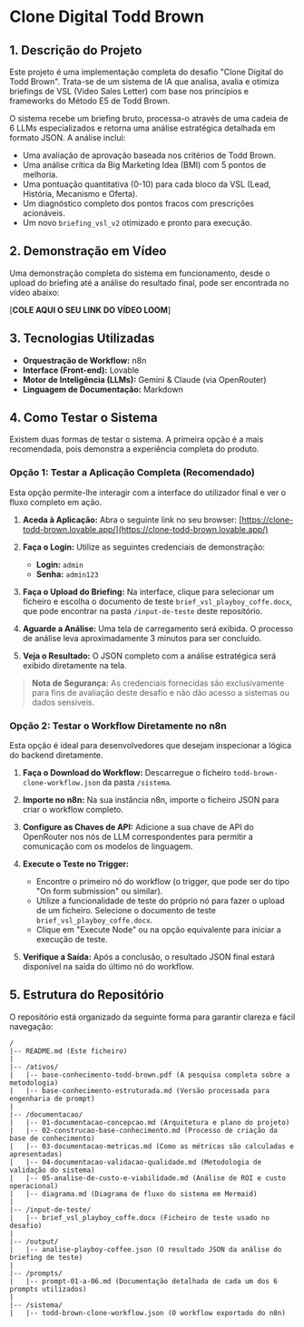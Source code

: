 # Clone Digital Todd Brown

## 1. Descrição do Projeto

Este projeto é uma implementação completa do desafio "Clone Digital do Todd Brown". Trata-se de um sistema de IA que analisa, avalia e otimiza briefings de VSL (Video Sales Letter) com base nos princípios e frameworks do Método E5 de Todd Brown.

O sistema recebe um briefing bruto, processa-o através de uma cadeia de 6 LLMs especializados e retorna uma análise estratégica detalhada em formato JSON. A análise inclui:
* Uma avaliação de aprovação baseada nos critérios de Todd Brown.
* Uma análise crítica da Big Marketing Idea (BMI) com 5 pontos de melhoria.
* Uma pontuação quantitativa (0-10) para cada bloco da VSL (Lead, História, Mecanismo e Oferta).
* Um diagnóstico completo dos pontos fracos com prescrições acionáveis.
* Um novo `briefing_vsl_v2` otimizado e pronto para execução.

## 2. Demonstração em Vídeo

Uma demonstração completa do sistema em funcionamento, desde o upload do briefing até a análise do resultado final, pode ser encontrada no vídeo abaixo:

[**COLE AQUI O SEU LINK DO VÍDEO LOOM**]

## 3. Tecnologias Utilizadas

* **Orquestração de Workflow:** n8n
* **Interface (Front-end):** Lovable
* **Motor de Inteligência (LLMs):** Gemini & Claude (via OpenRouter)
* **Linguagem de Documentação:** Markdown

## 4. Como Testar o Sistema

Existem duas formas de testar o sistema. A primeira opção é a mais recomendada, pois demonstra a experiência completa do produto.

### Opção 1: Testar a Aplicação Completa (Recomendado)

Esta opção permite-lhe interagir com a interface do utilizador final e ver o fluxo completo em ação.

1.  **Aceda à Aplicação:** Abra o seguinte link no seu browser:
    [https://clone-todd-brown.lovable.app/](https://clone-todd-brown.lovable.app/)

2.  **Faça o Login:** Utilize as seguintes credenciais de demonstração:
    * **Login:** `admin`
    * **Senha:** `admin123`

3.  **Faça o Upload do Briefing:** Na interface, clique para selecionar um ficheiro e escolha o documento de teste `brief_vsl_playboy_coffe.docx`, que pode encontrar na pasta `/input-de-teste` deste repositório.

4.  **Aguarde a Análise:** Uma tela de carregamento será exibida. O processo de análise leva aproximadamente 3 minutos para ser concluído.

5.  **Veja o Resultado:** O JSON completo com a análise estratégica será exibido diretamente na tela.

> **Nota de Segurança:** As credenciais fornecidas são exclusivamente para fins de avaliação deste desafio e não dão acesso a sistemas ou dados sensíveis.

### Opção 2: Testar o Workflow Diretamente no n8n

Esta opção é ideal para desenvolvedores que desejam inspecionar a lógica do backend diretamente.

1.  **Faça o Download do Workflow:** Descarregue o ficheiro `todd-brown-clone-workflow.json` da pasta `/sistema`.

2.  **Importe no n8n:** Na sua instância n8n, importe o ficheiro JSON para criar o workflow completo.

3.  **Configure as Chaves de API:** Adicione a sua chave de API do OpenRouter nos nós de LLM correspondentes para permitir a comunicação com os modelos de linguagem.

4.  **Execute o Teste no Trigger:**
    * Encontre o primeiro nó do workflow (o trigger, que pode ser do tipo "On form submission" ou similar).
    * Utilize a funcionalidade de teste do próprio nó para fazer o upload de um ficheiro. Selecione o documento de teste `brief_vsl_playboy_coffe.docx`.
    * Clique em "Execute Node" ou na opção equivalente para iniciar a execução de teste.

5.  **Verifique a Saída:** Após a conclusão, o resultado JSON final estará disponível na saída do último nó do workflow.

## 5. Estrutura do Repositório

O repositório está organizado da seguinte forma para garantir clareza e fácil navegação:

```
/
|-- README.md (Este ficheiro)
|
|-- /ativos/
|   |-- base-conhecimento-todd-brown.pdf (A pesquisa completa sobre a metodologia)
|   |-- base-conhecimento-estruturada.md (Versão processada para engenharia de prompt)
|
|-- /documentacao/
|   |-- 01-documentacao-concepcao.md (Arquitetura e plano do projeto)
|   |-- 02-construcao-base-conhecimento.md (Processo de criação da base de conhecimento)
|   |-- 03-documentacao-metricas.md (Como as métricas são calculadas e apresentadas)
|   |-- 04-documentacao-validacao-qualidade.md (Metodologia de validação do sistema)
|   |-- 05-analise-de-custo-e-viabilidade.md (Análise de ROI e custo operacional)
|   |-- diagrama.md (Diagrama de fluxo do sistema em Mermaid)
|
|-- /input-de-teste/
|   |-- brief_vsl_playboy_coffe.docx (Ficheiro de teste usado no desafio)
|
|-- /output/
|   |-- analise-playboy-coffee.json (O resultado JSON da análise do briefing de teste)
|
|-- /prompts/
|   |-- prompt-01-a-06.md (Documentação detalhada de cada um dos 6 prompts utilizados)
|
|-- /sistema/
|   |-- todd-brown-clone-workflow.json (O workflow exportado do n8n)
```
